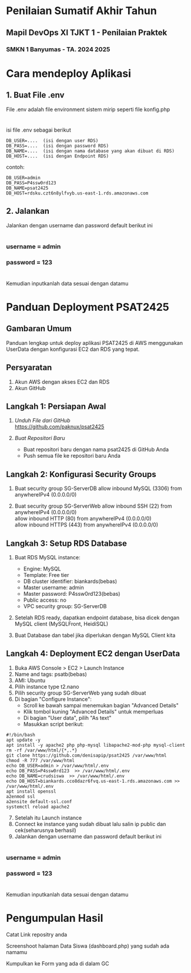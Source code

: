 # Penilaian Sumatif Akhir Tahun
## Mapil DevOps XI TJKT 1 - Penilaian Praktek
### SMKN 1 Banyumas - TA. 2024 2025

#
# Cara mendeploy Aplikasi

## 1. Buat File .env

File .env adalah file environment sistem mirip seperti file konfig.php
#
isi file .env sebagai berikut

```.env
DB_USER=....  (isi dengan user RDS)
DB_PASS=....  (isi dengan password RDS)
DB_NAME=....  (isi dengan nama database yang akan dibuat di RDS)
DB_HOST=....  (isi dengan Endpoint RDS)
```

contoh:

```.env
DB_USER=admin
DB_PASS=P4ssw0rd123
DB_NAME=psat2425
DB_HOST=rdsku.czt6n8ylfvyb.us-east-1.rds.amazonaws.com
```

## 2. Jalankan 
Jalankan dengan username dan password default berikut ini
#
### username = admin
### password = 123
#

Kemudian inputkanlah data sesuai dengan datamu

# Panduan Deployment PSAT2425

## Gambaran Umum
Panduan lengkap untuk deploy aplikasi PSAT2425 di AWS menggunakan UserData dengan konfigurasi EC2 dan RDS yang tepat.

## Persyaratan
1. Akun AWS dengan akses EC2 dan RDS
2. Akun GitHub
   
## Langkah 1: Persiapan Awal
1. *Unduh File dari GitHub*  
    https://github.com/paknux/psat2425
   

2. *Buat Repositori Baru*  
   - Buat repositori baru dengan nama psat2425 di GitHub Anda
   - Push semua file ke repositori baru Anda

## Langkah 2: Konfigurasi Security Groups

1. Buat security group SG-ServerDB
   allow inbound  MySQL (3306) from anywhereIPv4 (0.0.0.0/0)  

2. Buat security group SG-ServerWeb
   allow inbound SSH (22) from anywhereIPv4 (0.0.0.0/0)  
   allow inbound HTTP (80) from anywhereIPv4 (0.0.0.0/0)  
   allow inbound HTTPS (443) from anywhereIPv4 (0.0.0.0/0)  

## Langkah 3: Setup RDS Database

1. Buat RDS MySQL instance:
   - Engine: MySQL
   - Template: Free tier
   - DB cluster identifier: biankards(bebas)
   - Master username: admin
   - Master password: P4ssw0rd123(bebas)
   - Public access: no
   - VPC security group: SG-ServerDB

2. Setelah RDS ready, dapatkan endpoint database, bisa dicek dengan MySQL client (MySQLFront, HeidiSQL)
3. Buat Database dan tabel jika diperlukan dengan MySQL Client kita
   
## Langkah 4: Deployment EC2 dengan UserData

1. Buka AWS Console > EC2 > Launch Instance
2. Name and tags: psatb(bebas)
3. AMI: Ubuntu
4. Pilih instance type t2.nano
5. Pilih security group SG-ServerWeb yang sudah dibuat
6. Di bagian "Configure Instance":
   - Scroll ke bawah sampai menemukan bagian "Advanced Details"
   - Klik tombol kuning "Advanced Details" untuk memperluas
   - Di bagian "User data", pilih "As text"
   - Masukkan script berikut:

```.env
#!/bin/bash
apt update -y
apt install -y apache2 php php-mysql libapache2-mod-php mysql-client
rm -rf /var/www/html/{*,.*}
git clone https://github.com/denisapip/psat2425 /var/www/html
chmod -R 777 /var/www/html
echo DB_USER=admin > /var/www/html/.env
echo DB_PASS=P4ssw0rd123  >> /var/www/html/.env
echo DB_NAME=crudsiswa  >> /var/www/html/.env
echo DB_HOST=biankards.cco8dazr6fvq.us-east-1.rds.amazonaws.com >> /var/www/html/.env
apt install openssl
a2enmod ssl
a2ensite default-ssl.conf
systemctl reload apache2
```

7. Setelah itu Launch instance
8. Connect ke instance yang sudah dibuat lalu salin ip public dan cek(seharusnya berhasil)
9. Jalankan dengan username dan password default berikut ini
#
### username = admin
### password = 123
#

Kemudian inputkanlah data sesuai dengan datamu



#
# Pengumpulan Hasil
Catat Link repositry anda

Screenshoot halaman Data Siswa (dashboard.php) yang sudah ada namamu

Kumpulkan ke Form yang ada di dalam GC 

#
